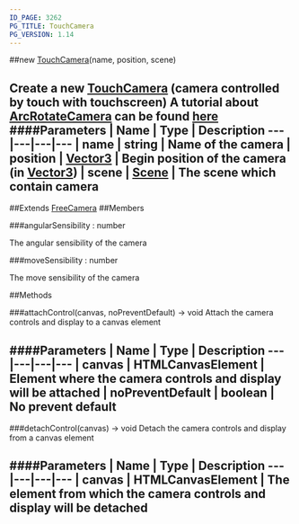 ```yaml
---
ID_PAGE: 3262
PG_TITLE: TouchCamera
PG_VERSION: 1.14
---
```

##new [TouchCamera](page.php?p=3262)(name, position, scene)

Create a new [TouchCamera](page.php?p=3262) (camera controlled by touch with touchscreen)
A tutorial about [ArcRotateCamera](page.php?p=3250) can be found [here](https://github.com/BabylonJS/Babylon.js/wiki/05-Cameras)
####Parameters
 | Name | Type | Description
---|---|---|---
 | name | string | Name of the camera
 | position | [Vector3](page.php?p=3327) | Begin position of the camera (in [Vector3](page.php?p=3327))
 | scene | [Scene](page.php?p=3274) | The scene which contain camera
---

##Extends [FreeCamera](page.php?p=3254)
##Members

###angularSensibility : number


The angular sensibility of the camera

###moveSensibility : number


The move sensibility of the camera



##Methods

###attachControl(canvas, noPreventDefault) &rarr; void
Attach the camera controls and display to a canvas element

####Parameters
 | Name | Type | Description
---|---|---|---
 | canvas | HTMLCanvasElement | Element where the camera controls and display will be attached
 | noPreventDefault | boolean | No prevent default
---

###detachControl(canvas) &rarr; void
Detach the camera controls and display from a canvas element

####Parameters
 | Name | Type | Description
---|---|---|---
 | canvas | HTMLCanvasElement | The element from which the camera controls and display will be detached
---
